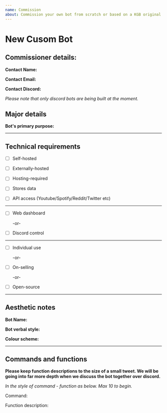 ```yaml
---
name: Commission
about: Commission your own bot from scratch or based on a KGB original
---
```


# New Cusom Bot

## Commissioner details:

**Contact Name:**

**Contact Email:**

**Contact Discord:**

*Please note that only discord bots are being built at the moment.*

## Major details

**Bot's primary purpose:**






---
## Technical requirements

- [ ] Self-hosted

- [ ] Externally-hosted

- [ ] Hosting-required

- [ ] Stores data

- [ ] API access (Youtube/Spotify/Reddit/Twitter etc)
---

- [ ] Web dashboard

	-or-
  
- [ ] Discord control
---

- [ ] Individual use

	-or-
  
- [ ] On-selling

	-or-
  
- [ ] Open-source
---
## Aesthetic notes

**Bot Name:**

**Bot verbal style:**

**Colour scheme:**

---

## Commands and functions
**Please keep function descriptions to the size of a small tweet. We will be going into far more depth when we discuss the bot together over discord.**

*In the style of command - function as below. Max 10 to begin.*

Command:

Function description: 



















